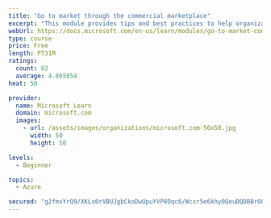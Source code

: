 ```yaml
---
title: "Go to market through the commercial marketplace"
excerpt: "This module provides tips and best practices to help organizations create their business plan for success in the commercial marketplace"
webUrl: https://docs.microsoft.com/en-us/learn/modules/go-to-market-commercial-marketplace/
type: course
price: Free
length: PT31M
ratings:
  count: 82
  average: 4.865854
heat: 50

provider:
  name: Microsoft Learn
  domain: microsoft.com
  images:
    - url: /assets/images/organizations/microsoft.com-50x50.jpg
      width: 50
      height: 50

levels:
  - Beginner

topics:
  - Azure

secured: "g2fmsYrQ9/XKLx0rVBUJgbCkoDwUpuYVP8Oqc6/Wccr5e6khy0QeuDQDBBrO0aG8LU31j1QR0iWFjpbon6WGpI5wcU1RkPinukkz1iCwSM2nQlO0Xd4S6k90HrUvfNOeoO+jxm9ZsVY+jFnHMhOLoi97PO/SxnWOLJxI0HrtoL7CaD3sd+3asdovcpmcQ3pUJShLBnFtepoofcipJwxJikgHAMvD8n00+lBidEgDHeGHLDNldpe1Dhd/iIIE10RlzgeXmHcEZiEKJMuv2KlFzjv4SbralbAxLflnsFikLwB4LZE/2bx2wiUwmRyMb8DB95AsIdAkZAvJ7ee0QSsbP2uIIcV8bafErahLoqpbojxriT5xM9yqJhhKn/5vUiFe8bbcuEOLNlZVboCvTn98XQZcT4Mfz+eqXtRcWkbtLN0=;6D3Ns/I9Z0YkMop1qXYYdA=="
---
```


